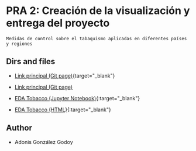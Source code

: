 # PRA 2: Creación de la visualización y entrega del proyecto

    Medidas de control sobre el tabaquismo aplicadas en diferentes países y regiones

## Dirs and files

- [Link principal (Git page)](https://adions025.github.io/tobacco/){target="_blank"}
- <a href="https://adions025.github.io/tobacco/" target="_blank">Link principal (Git page)</a>

- [EDA Tobacco (Jupyter Notebook)](https://github.com/adions025/tobacco/blob/master/src/tobacco.ipynb){:target="_blank"}
- [EDA Tobacco (HTML)](https://adions025.github.io/){:target="_blank"}

## Author

- Adonis González Godoy